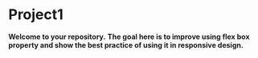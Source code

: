 # Project1
**Welcome to your repository.** 
**The goal here is to improve using flex box property and show the best practice of using it in responsive design.**


